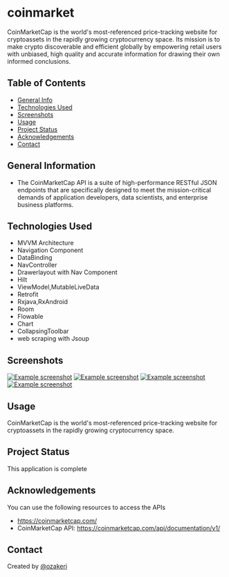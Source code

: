 # coinmarket

CoinMarketCap is the world's most-referenced price-tracking website for cryptoassets in the rapidly growing cryptocurrency space. 
Its mission is to make crypto discoverable and efficient globally by empowering retail users with unbiased, 
high quality and accurate information for drawing their own informed conclusions.

## Table of Contents
* [General Info](#general-information)
* [Technologies Used](#technologies-used)
* [Screenshots](#screenshots)
* [Usage](#usage)
* [Project Status](#project-status)
* [Acknowledgements](#acknowledgements)
* [Contact](#contact)
<!-- * [License](#license) -->


## General Information
- The CoinMarketCap API is a suite of high-performance RESTful JSON endpoints that are specifically designed to meet the mission-critical demands of application developers, data scientists, and enterprise business platforms.
<!-- You don't have to answer all the questions - just the ones relevant to your project. -->


## Technologies Used
- MVVM Architecture
- Navigation Component 
- DataBinding 
- NavController 
- Drawerlayout with Nav Component
- Hilt
- ViewModel,MutableLiveData
- Retrofit
- Rxjava,RxAndroid
- Room
- Flowable 
- Chart 
- CollapsingToolbar 
- web scraping with Jsoup

## Screenshots
[![Example screenshot](./img/screenshot.png)](https://github.com/ozakeri/coinmarket/blob/main/images/Screenshot1.jpg)
[![Example screenshot](./img/screenshot.png)](https://github.com/ozakeri/coinmarket/blob/main/images/Screenshot2.jpg)
[![Example screenshot](./img/screenshot.png)](https://github.com/ozakeri/coinmarket/blob/main/images/Screenshot3.jpg)
[![Example screenshot](./img/screenshot.png)](https://github.com/ozakeri/coinmarket/blob/main/images/Screenshot4.jpg)

<!-- If you have screenshots you'd like to share, include them here. -->


## Usage
CoinMarketCap is the world's most-referenced price-tracking website for cryptoassets in the rapidly growing cryptocurrency space. 


## Project Status
This application is complete


## Acknowledgements
You can use the following resources to access the APIs
- https://coinmarketcap.com/
- CoinMarketCap API:
https://coinmarketcap.com/api/documentation/v1/


## Contact
Created by [@ozakeri](https://ozakeri.github.io/)


<!-- Optional -->
<!-- ## License -->
<!-- This project is open source and available under the [... License](). -->

<!-- You don't have to include all sections - just the one's relevant to your project -->
